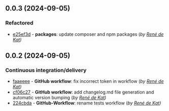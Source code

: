 ## 0.0.3 (2024-09-05)

### Refactored

- [e25ef3d](e25ef3d8ed1860ff90cb51059cb5184ec666a950) - **packages**:  update composer and npm packages (*by [René de Kat](mailto:info@9lives-development.com))*

## 0.0.2 (2024-09-05)

### Continuous integration/delivery

- [faaeeee](faaeeee1ab620f16dcc09945c793b9e9ee2d7eba) - **GitHub workflow**:  fix incorrect token in workflow (*by [René de Kat](mailto:info@9lives-development.com))*
- [cf06c27](cf06c27412bafb613ade9f08bdd66486f50de778) - **GitHub workflow**:  add changelog.md file generation and automatic version bumping (*by [René de Kat](mailto:info@9lives-development.com))*
- [224cbda](224cbda3f8e7d4ec7e8e55fa1ad555b413a00eea) - **GitHub-Workflow**:  rename tests workflow (*by [René de Kat](mailto:info@9lives-development.com))*

